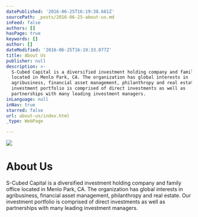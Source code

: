 ```yaml
---
datePublished: '2016-06-25T16:19:38.661Z'
sourcePath: _posts/2016-06-25-about-us.md
inFeed: false
authors: []
hasPage: true
keywords: []
author: []
dateModified: '2016-06-25T16:19:33.077Z'
title: About Us
publisher: null
description: >-
  S-Cubed Capital is a diversified investment holding company and family office
  located in Menlo Park, CA. The organization has global interests in
  agribusiness, financial asset management, philanthropy and real estate. Our
  investment portfolio is comprised of direct investments as well as
  partnerships with many leading investment managers.
inLanguage: null
inNav: true
starred: false
url: about-us/index.html
_type: WebPage

---
```

![](https://the-grid-user-content.s3-us-west-2.amazonaws.com/a5d0c0ab-ceae-46e7-9a4f-41b548a6af82.jpg)

# About Us

S-Cubed Capital is a diversified investment holding company and family office located in Menlo Park, CA. The organization has global interests in agribusiness, financial asset management, philanthropy and real estate. Our investment portfolio is comprised of direct investments as well as partnerships with many leading investment managers.